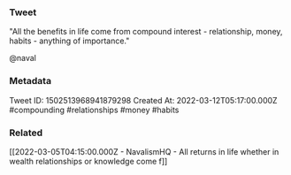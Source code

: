 ### Tweet
"All the benefits in life come from compound interest - relationship, money, habits - anything of importance." 

@naval

### Metadata
Tweet ID: 1502513968941879298
Created At: 2022-03-12T05:17:00.000Z
#compounding 
#relationships 
#money 
#habits 

### Related
[[2022-03-05T04:15:00.000Z - NavalismHQ - All returns in life whether in wealth relationships or knowledge come f]]

